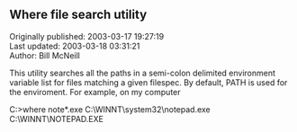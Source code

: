 ## Where file search utility  
Originally published: 2003-03-17 19:27:19  
Last updated: 2003-03-18 03:31:21  
Author: Bill McNeill  
  
This utility searches all the paths in a semi-colon delimited environment variable list for files matching a given filespec.  By default, PATH is used for the enviroment.  For example, on my computer

C:\>where note*.exe
C:\WINNT\system32\notepad.exe
C:\WINNT\NOTEPAD.EXE